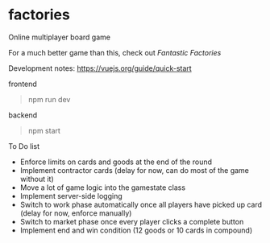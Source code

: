 # factories

Online multiplayer board game

For a much better game than this, check out _Fantastic Factories_

Development notes:
https://vuejs.org/guide/quick-start

frontend

> npm run dev

backend

> npm start

To Do list

- Enforce limits on cards and goods at the end of the round
- Implement contractor cards (delay for now, can do most of the game without it)
- Move a lot of game logic into the gamestate class
- Implement server-side logging
- Switch to work phase automatically once all players have picked up card (delay for now, enforce manually)
- Switch to market phase once every player clicks a complete button
- Implement end and win condition (12 goods or 10 cards in compound)
